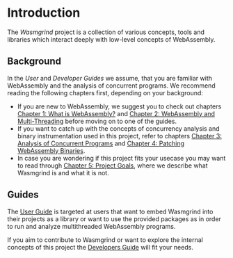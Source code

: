 # Introduction

The _Wasmgrind_ project is a collection of various concepts, tools and libraries which interact deeply with low-level concepts of WebAssembly.

## Background

In the _User_ and _Developer Guides_ we assume, that you are familiar with WebAssembly and the analysis of concurrent programs. We recommend reading the following chapters first, depending on your background: 
- If you are new to WebAssembly, we suggest you to check out chapters [Chapter 1: What is WebAssembly?]() and [Chapter 2: WebAssembly and Multi-Threading]() before moving on to one of the guides. 
- If you want to catch up with the concepts of concurrency analysis and binary instrumentation used in this project, refer to chapters [Chapter 3: Analysis of Concurrent Programs]() and [Chapter 4: Patching WebAssembly Binaries]().
- In case you are wondering if this project fits your usecase you may want to read through [Chapter 5: Project Goals](), where we describe what Wasmgrind is and what it is not. 

## Guides

The [User Guide](./user_guide/getting_started.md) is targeted at users that want to embed Wasmgrind into their projects as a library or want to use the provided packages as in order to run and analyze multithreaded WebAssembly programs.

If you aim to contribute to Wasmgrind or want to explore the internal concepts of this project the [Developers Guide](./developers_guide/general_concepts.md) will fit your needs.